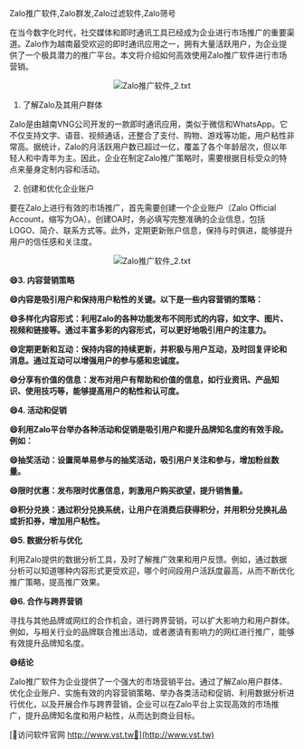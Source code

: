 Zalo推广软件,Zalo群发,Zalo过滤软件,Zalo筛号

在当今数字化时代，社交媒体和即时通讯工具已经成为企业进行市场推广的重要渠道。Zalo作为越南最受欢迎的即时通讯应用之一，拥有大量活跃用户，为企业提供了一个极具潜力的推广平台。本文将介绍如何高效使用Zalo推广软件进行市场营销。

 <center><img src="https://vst.tw/MP4/tuiguang/png/3.png" alt="Zalo推广软件_2.txt"></center>

1. 了解Zalo及其用户群体

Zalo是由越南VNG公司开发的一款即时通讯应用，类似于微信和WhatsApp。它不仅支持文字、语音、视频通话，还整合了支付、购物、游戏等功能，用户粘性非常高。据统计，Zalo的月活跃用户数已超过一亿，覆盖了各个年龄层次，但以年轻人和中青年为主。因此，企业在制定Zalo推广策略时，需要根据目标受众的特点来量身定制内容和活动。

2. 创建和优化企业账户

要在Zalo上进行有效的市场推广，首先需要创建一个企业账户（Zalo Official Account，缩写为OA）。创建OA时，务必填写完整准确的企业信息，包括LOGO、简介、联系方式等。此外，定期更新账户信息，保持与时俱进，能够提升用户的信任感和关注度。

 <center><img src="https://vst.tw/MP4/tuiguang/png/1.png" alt="Zalo推广软件_2.txt"></center>

**😄3. 内容营销策略**

**😄内容是吸引用户和保持用户粘性的关键。以下是一些内容营销的策略：**

**😄多样化内容形式：利用Zalo的各种功能发布不同形式的内容，如文字、图片、视频和链接等。通过丰富多彩的内容形式，可以更好地吸引用户的注意力。**

**😄定期更新和互动：保持内容的持续更新，并积极与用户互动，及时回复评论和消息。通过互动可以增强用户的参与感和忠诚度。**

**😄分享有价值的信息：发布对用户有帮助和价值的信息，如行业资讯、产品知识、使用技巧等，能够提高用户的粘性和认可度。**

**😄4. 活动和促销**

**😄利用Zalo平台举办各种活动和促销是吸引用户和提升品牌知名度的有效手段。例如：**

**😄抽奖活动：设置简单易参与的抽奖活动，吸引用户关注和参与，增加粉丝数量。**

**😄限时优惠：发布限时优惠信息，刺激用户购买欲望，提升销售量。**

**😄积分兑换：通过积分兑换系统，让用户在消费后获得积分，并用积分兑换礼品或折扣券，增加用户粘性。**

**😄5. 数据分析与优化**

利用Zalo提供的数据分析工具，及时了解推广效果和用户反馈。例如，通过数据分析可以知道哪种内容形式更受欢迎，哪个时间段用户活跃度最高，从而不断优化推广策略，提高推广效果。

**😄6. 合作与跨界营销**

寻找与其他品牌或网红的合作机会，进行跨界营销，可以扩大影响力和用户群体。例如，与相关行业的品牌联合推出活动，或者邀请有影响力的网红进行推广，能够有效提升品牌知名度。

**😄结论**

Zalo推广软件为企业提供了一个强大的市场营销平台。通过了解Zalo用户群体、优化企业账户、实施有效的内容营销策略、举办各类活动和促销、利用数据分析进行优化，以及开展合作与跨界营销，企业可以在Zalo平台上实现高效的市场推广，提升品牌知名度和用户粘性，从而达到商业目标。


[👻访问软件官网 http://www.vst.tw👻](http://www.vst.tw)
